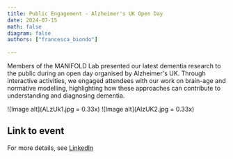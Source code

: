 ```yaml
---
title: Public Engagement - Alzheimer's UK Open Day 
date: 2024-07-15
math: false
diagram: false
authors: ["francesca_biondo"]
    
---
```


Members of the MANIFOLD Lab presented our latest dementia research to the public during an open day organised by Alzheimer's UK. Through interactive activities, we engaged attendees with our work on brain-age and normative modelling, highlighting how these approaches can contribute to understanding and diagnosing dementia.

![Image alt](ALzUk1.jpg = 0.33x)
![Image alt](AlzUK2.jpg = 0.33x)


## Link to event 
For more details, see [LinkedIn]((https://www.linkedin.com/posts/ucl-centre-medical-image-computing-cmic_well-done-to-the-team-in-cmic-that-showcased-ugcPost-7227597159196430336-eqol?utm_source=share&utm_medium=member_desktop)) 
